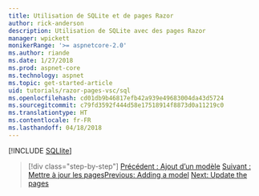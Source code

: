 ```yaml
---
title: Utilisation de SQLite et de pages Razor
author: rick-anderson
description: Utilisation de SQLite avec des pages Razor
manager: wpickett
monikerRange: '>= aspnetcore-2.0'
ms.author: riande
ms.date: 1/27/2018
ms.prod: aspnet-core
ms.technology: aspnet
ms.topic: get-started-article
uid: tutorials/razor-pages-vsc/sql
ms.openlocfilehash: cd01db9b46817efb42a939e49683004da43d5724
ms.sourcegitcommit: c79fd3592f444d58e17518914f8873d0a11219c0
ms.translationtype: HT
ms.contentlocale: fr-FR
ms.lasthandoff: 04/18/2018
---
```

[!INCLUDE [SQLlite](../../includes/RP/sql.md)]

> [!div class="step-by-step"]
> <span data-ttu-id="191cc-103">[Précédent : Ajout d’un modèle](xref:tutorials/razor-pages-vsc/model)
> [Suivant : Mettre à jour les pages](xref:tutorials/razor-pages-vsc/da1)</span><span class="sxs-lookup"><span data-stu-id="191cc-103">[Previous: Adding a model](xref:tutorials/razor-pages-vsc/model)
[Next: Update the pages](xref:tutorials/razor-pages-vsc/da1)</span></span>
